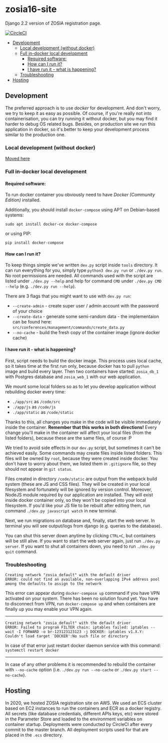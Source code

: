# zosia16-site
Django 2.2 version of ZOSIA registration page.

[![CircleCI](https://circleci.com/gh/ksiuwr/zosia16-site/tree/master.svg?style=svg)](https://circleci.com/gh/ksiuwr/zosia16-site/tree/master)

* [Development](#development)
  + [Local development (without docker)](#local-development-without-docker)
  + [Full in-docker local development](#full-in-docker-local-development)
    - [Required software:](#required-software)
    - [How can I run it?](#how-can-i-run-it)
    - [I have run it - what is happening?](#i-have-run-it---what-is-happening)
  + [Troubleshooting](#troubleshooting)
* [Hosting](#hosting)

## Development

The preferred approach is to use *docker* for development. And don't worry, we try to keep it as
 easy as possible. Of course, if you're really not into containerisation, you can try running it
 without docker, but you may find it harder to debug OS related bugs. Besides, on production site
 we run this application in docker, so it's better to keep your development process similar to the
 production one.

### Local development (without docker)
[Moved here](local_development.md)

### Full in-docker local development

#### Required software:

To run docker container you obviously need to have *Docker (Community Edition)* installed.

Additionally, you should install `docker-compose` using APT on Debian-based systems:
```
sudo apt install docker-ce docker-compose
```
 or using PIP:
```
pip install docker-compose
```

#### How can I run it?

To keep things simple we've written `dev.py` script inside `tools` directory. It can run everything
 for you, simply type `python3 dev.py run` or `./dev.py run`. No root permissions are needed.
 All commands used with the script are listed under `./dev.py --help` and help for command `CMD`
 under `./dev.py CMD --help` (e.g. `./dev.py run --help`).

There are 3 flags that you might want to use with `dev.py run`:

* `--create-admin` - create super user / admin account with the password of your choice
* `--create-data` - generate some semi-random data - the implementaion can be found here: `src/conferences/management/commands/create_data.py`
* `--no-cache` - build the fresh copy of the container image (ignore docker cache)

#### I have run it - what is happening?

First, script needs to build the docker image. This process uses local cache, so it takes time
 at the first run only, because docker has to pull `python` image and build every layer.
 Then two containers have started: `zosia_db_1` with Postgres database and `zosia_web_1` with our
 web application.

We mount some local folders so as to let you develop application without rebuilding docker every
time:
- `./app/src` as `/code/src`
- `./app/js` as `/code/js`
- `./app/static` as `/code/static`

Thanks to this, all changes you make in the code will be visible immediately inside the container.
 **Remember that this works in both directions!** Every change you'll make in the container
 will affect your local files (from the listed folders), because these are the same files, of
 course :P

We tried to avoid side effects in our `dev.py` script, but sometimes it can't be achieved easily.
 Some commands may create files inside listed folders. This files will be owned by `root`,
 because they were created inside docker. You don't have to worry about them, we listed them in
 `.gitignore` file, so they should not appear in `git status`.

Files created in directory `/code/static` are output from the webpack build system (these are JS
 and CSS files). They will be created in your local filesystem and fortunately will be ignored by
 version control. Moreover, NodeJS module required by our application are installed. They will
 exist inside docker container only, so they won't be copied into your local filesystem. If you'd
 like your JS file to be rebuilt after editing them, run command `./dev.py javascript watch`
 in new terminal.

Next, we run migrations on database and, finally, start the web server. In terminal you will
 see output/logs from django (e.g. queries to the database).

You can shut this server down anytime by clicking `CTRL+C`, but containers will be still alive.
 If you want to start the web server again, just run `./dev.py server`.
 If you want to shut all containers down, you need to run `./dev.py quit` command.

### Troubleshooting

```
Creating network "zosia_default" with the default driver
ERROR: could not find an available, non-overlapping IPv4 address pool among the defaults to assign to the network
```

This error can appear during `docker-compose up` command if you have VPN activated on your system.
 There has been no solution found yet. You have to disconnect from VPN, run `docker-compose up` and
 when containers are finally up you may enable your VPN again.

---

```
Creating network "zosia_default" with the default driver
ERROR: Failed to program FILTER chain: iptables failed: iptables --wait -I FORWARD -o br-123123123123 -j DOCKER: iptables v1.X.Y: Couldn't load target `DOCKER':No such file or directory
```

In case of that error just restart docker daemon service with this command: `systemctl restart docker`

---

In case of any other problems it is recommended to rebuild the container with `--no-cache` option
 (i.e. `./dev.py run --no-cache` or `./dev.py start --no-cache`).


## Hosting
In 2020, we hosted ZOSIA registration site on AWS. We used an ECS cluster based on EC2 instances
 to run the containers and ECR as a docker registry. All secrets (like database credentials,
 different APIs keys, etc) were stored in the Parameter Store and loaded to the environment variables
 on container startup. Deployments were conducted by CircleCI after every commit to the master branch.
 All deployment scripts used for that are placed in the `.ecs` directory.
